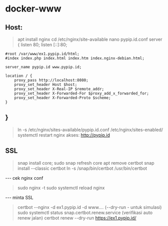 # docker-www

## Host:
> apt install nginx
> cd /etc/nginx/site-available
> nano pypip.id.conf
server {
    listen 80;
    listen [::]:80;

    #root /var/www/ex1.pypip.id/html;
    #index index.php index.html index.htm index.nginx-debian.html;

    server_name pypip.id www.pypip.id;

    location / {
        proxy_pass http://localhost:8080;
        proxy_set_header Host $host;
        proxy_set_header X-Real-IP $remote_addr;
        proxy_set_header X-Forwarded-For $proxy_add_x_forwarded_for;
        proxy_set_header X-Forwarded-Proto $scheme;
    }
}
-----------
> ln -s /etc/nginx/sites-available/pypip.id.conf /etc/nginx/sites-enabled/
> systemctl restart nginx
> akses: http://pypip.id

## SSL
> snap install core; sudo snap refresh core
> apt remove certbot
> snap install --classic certbot
> ln -s /snap/bin/certbot /usr/bin/certbot

--- cek nginx conf
> sudo nginx -t
> sudo systemctl reload nginx

--- minta SSL
> certbot --nginx -d ex1.pypip.id -d www.... (--dry-run - untuk simulasi)
> sudo systemctl status snap.certbot.renew.service (verifikasi auto renew jalan)
> certbot renew --dry-run
> https://ex1.pypip.id/
